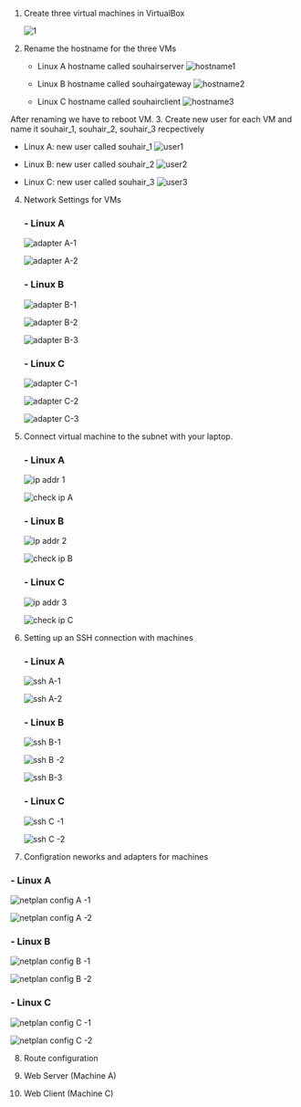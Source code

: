 1. Create three virtual machines in VirtualBox

    ![1](https://user-images.githubusercontent.com/25878224/224850734-a82484fe-b9b8-4773-b2c2-9e11c71e6bf2.PNG)

2. Rename the hostname for the three VMs
    - Linux A hostname called souhairserver
    ![hostname1](https://user-images.githubusercontent.com/25878224/224851340-bea6e79f-a6c6-40eb-a44f-dd2023e6003d.PNG)


    - Linux B hostname called souhairgateway
    ![hostname2](https://user-images.githubusercontent.com/25878224/224852802-ccc60827-ced8-448a-9bb7-bdb4d51e45b2.PNG)

    - Linux C hostname called souhairclient
    ![hostname3](https://user-images.githubusercontent.com/25878224/224851349-422d36ed-e4e3-4f80-ae5d-f85e79891276.PNG)


After renaming we have to reboot VM.
3. Create new user for each VM and name it souhair_1, souhair_2, souhair_3 recpectively

- Linux A: new user called souhair_1
    ![user1](https://user-images.githubusercontent.com/25878224/224853045-de609537-bf40-4ec0-b8ca-4c3000e2d8cf.PNG)

- Linux B: new user called souhair_2
    ![user2](https://user-images.githubusercontent.com/25878224/224853066-a1225ce1-33bd-4ffc-a6dc-b15457c59af3.PNG)

- Linux C: new user called souhair_3
    ![user3](https://user-images.githubusercontent.com/25878224/224853080-5118e568-926b-46a3-8c9d-1a3cd50c931b.PNG)

4. Network Settings for VMs
   ### - Linux A
    
    ![adapter A-1](https://user-images.githubusercontent.com/25878224/224854061-f0a08f4d-f597-4caf-9cb9-75c7684030e2.PNG)
    

    ![adapter A-2](https://user-images.githubusercontent.com/25878224/224854117-e9f9c785-d41e-43fa-97c1-3637249a69ee.PNG)


   ### - Linux B


    ![adapter B-1](https://user-images.githubusercontent.com/25878224/224854125-5b662429-c508-425f-ac66-273611d2dcb1.PNG)
    

    ![adapter B-2](https://user-images.githubusercontent.com/25878224/224854144-3ca62341-bf4a-40a3-b2f9-4a6988b85bea.PNG)
    

    ![adapter B-3](https://user-images.githubusercontent.com/25878224/224854156-ef97d6b7-2e35-45f0-bde7-c222b22d9c2c.PNG)

   ### - Linux C


    ![adapter C-1](https://user-images.githubusercontent.com/25878224/224854199-53cbe18f-00f3-425d-9733-dc0b32df9c9d.PNG)
    

    ![adapter C-2](https://user-images.githubusercontent.com/25878224/224854206-5adccd2d-7e82-4043-b954-b087d973ac51.PNG)
    
    
    ![adapter C-3](https://user-images.githubusercontent.com/25878224/224854312-0979229e-d717-4d23-a1f6-8a3d3f516c35.PNG)

5. Connect virtual machine to the subnet with your laptop.
   ### - Linux A 
   
    ![ip addr 1](https://user-images.githubusercontent.com/25878224/224855027-5fc5a249-8d1f-4f2d-939c-71a4d37367d8.PNG)
 
    ![check ip A](https://user-images.githubusercontent.com/25878224/224855799-7e0a25d4-9d64-4c0d-a89f-8e2f2694e588.PNG)
 
   ### - Linux B
  
    ![ip addr 2](https://user-images.githubusercontent.com/25878224/224855042-fb45a831-9a7b-4ae1-b797-027656054b4d.PNG)
  
    ![check ip B](https://user-images.githubusercontent.com/25878224/224855826-8b6fceec-d58e-4b3d-98f3-63eecb944ae1.PNG)

   ### - Linux C
  
    ![ip addr 3](https://user-images.githubusercontent.com/25878224/224855065-7c181d53-c321-426f-ae95-7dca868e039b.PNG)

    ![check ip C](https://user-images.githubusercontent.com/25878224/224855852-571409e9-e1f5-4c83-99c1-6190bbd4c6b9.PNG)

6. Setting up an SSH connection with machines
   ### - Linux A 
   
    ![ssh A-1](https://user-images.githubusercontent.com/25878224/224857215-7f644c6d-2923-4766-83b3-84d2ae0eb606.PNG)
   
    ![ssh A-2](https://user-images.githubusercontent.com/25878224/224857234-dab26f6b-123f-4bc6-ac34-2b8ff778b597.PNG)

   ### - Linux B
   
    ![ssh B-1](https://user-images.githubusercontent.com/25878224/224857266-e814e9a3-9ca5-44d6-85f0-dee666bfd854.PNG)

    ![ssh B -2](https://user-images.githubusercontent.com/25878224/224857276-790394fa-589e-42d2-9493-7ead57a71eda.PNG)
   
    ![ssh B-3](https://user-images.githubusercontent.com/25878224/224857282-d8beddbe-be07-40cd-bd9e-a1380296e2ae.PNG)

   ### - Linux C
   
    ![ssh C -1](https://user-images.githubusercontent.com/25878224/224857314-7ae968c1-8c1e-4dd0-96dc-43081cd56a0d.PNG)

    ![ssh C -2](https://user-images.githubusercontent.com/25878224/224857330-541b5867-0833-4ea6-b038-b0a111bd0908.PNG)

7. Configration neworks and adapters for machines
  ### - Linux A 
  ![netplan config A -1](https://user-images.githubusercontent.com/25878224/224859158-9b387d51-9b03-46fa-8339-49a52b8d4e9b.PNG)

  ![netplan config A -2](https://user-images.githubusercontent.com/25878224/224859181-5b0f1bf9-9018-44fb-9653-8689ca25447f.PNG)

  ### - Linux B 
  
   ![netplan config B -1](https://user-images.githubusercontent.com/25878224/224858856-5c6fd46a-f03e-49ba-b2c9-331ec02d43a2.PNG)
  
   ![netplan config B -2](https://user-images.githubusercontent.com/25878224/224858866-7cfcd918-0825-4d2e-b2ee-87e3fdab23ee.PNG)
  
  ### - Linux C 

   ![netplan config C -1](https://user-images.githubusercontent.com/25878224/224858925-92a3b892-386c-4f4f-a333-81fb5bbddc05.PNG)

   ![netplan config C -2](https://user-images.githubusercontent.com/25878224/224858939-93bac934-86de-42ad-88a5-2973bcd50817.PNG)
    
8. Route configuration 

10. Web Server (Machine A)


12. Web Client (Machine C)


